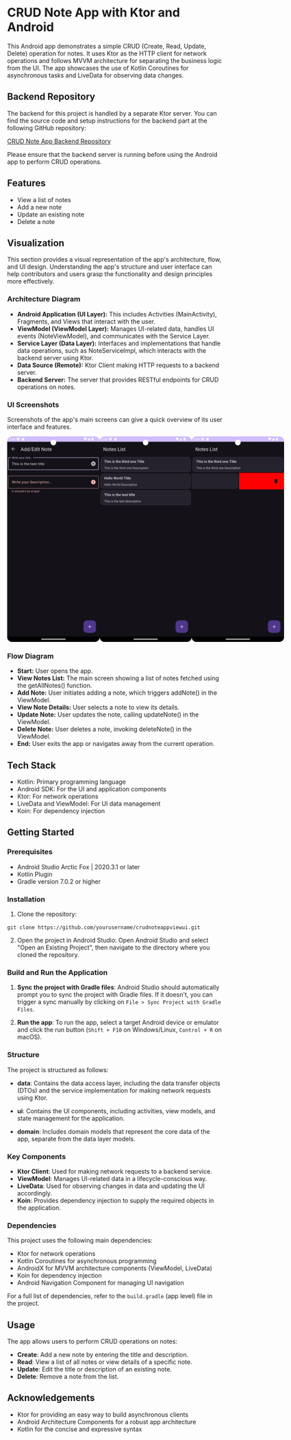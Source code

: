 # CRUD Note App with Ktor and Android

This Android app demonstrates a simple CRUD (Create, Read, Update, Delete) operation for notes. It uses Ktor as the HTTP client for network operations and follows MVVM architecture for separating the business logic from the UI. The app showcases the use of Kotlin Coroutines for asynchronous tasks and LiveData for observing data changes.

## Backend Repository

The backend for this project is handled by a separate Ktor server. You can find the source code and setup instructions for the backend part at the following GitHub repository:

[CRUD Note App Backend Repository](https://github.com/wenubey/Ktor-CRUD-Note-Server)

Please ensure that the backend server is running before using the Android app to perform CRUD operations.

## Features

- View a list of notes
- Add a new note
- Update an existing note
- Delete a note

## Visualization

This section provides a visual representation of the app's architecture, flow, and UI design. Understanding the app's structure and user interface can help contributors and users grasp the functionality and design principles more effectively.

### Architecture Diagram

- **Android Application (UI Layer):** This includes Activities (MainActivity), Fragments, and Views that interact with the user.
- **ViewModel (ViewModel Layer):** Manages UI-related data, handles UI events (NoteViewModel), and communicates with the Service Layer.
- **Service Layer (Data Layer):** Interfaces and implementations that handle data operations, such as NoteServiceImpl, which interacts with the backend server using Ktor.
- **Data Source (Remote):** Ktor Client making HTTP requests to a backend server.
- **Backend Server:** The server that provides RESTful endpoints for CRUD operations on notes.

### UI Screenshots

Screenshots of the app's main screens can give a quick overview of its user interface and features.

<div style="display:flex">
    <img src="https://github.com/wenubey/Ktor-CRUD-Note-Android/blob/main/app/src/main/assets/screenshot-1.png" alt="not found" width="240" height="480">
    <img src="https://github.com/wenubey/Ktor-CRUD-Note-Android/blob/main/app/src/main/assets/screenshot-2.png" alt="not found" width="240" height="480">
    <img src="https://github.com/wenubey/Ktor-CRUD-Note-Android/blob/main/app/src/main/assets/screenshot-3.png" alt="not found" width="240" height="480">
</div>

### Flow Diagram

- **Start:** User opens the app.
- **View Notes List:** The main screen showing a list of notes fetched using the getAllNotes() function.
- **Add Note:** User initiates adding a note, which triggers addNote() in the ViewModel.
- **View Note Details:** User selects a note to view its details.
- **Update Note:** User updates the note, calling updateNote() in the ViewModel.
- **Delete Note:** User deletes a note, invoking deleteNote() in the ViewModel.
- **End:** User exits the app or navigates away from the current operation.

## Tech Stack

- Kotlin: Primary programming language
- Android SDK: For the UI and application components
- Ktor: For network operations
- LiveData and ViewModel: For UI data management
- Koin: For dependency injection

## Getting Started

### Prerequisites

- Android Studio Arctic Fox | 2020.3.1 or later
- Kotlin Plugin
- Gradle version 7.0.2 or higher

### Installation

1. Clone the repository:

```shell
git clone https://github.com/yourusername/crudnoteappviewui.git
```
2. Open the project in Android Studio:
   Open Android Studio and select "Open an Existing Project", then navigate to the directory where you cloned the repository.

### Build and Run the Application

1. **Sync the project with Gradle files**: Android Studio should automatically prompt you to sync the project with Gradle files. If it doesn't, you can trigger a sync manually by clicking on `File > Sync Project with Gradle Files`.

2. **Run the app**: To run the app, select a target Android device or emulator and click the run button (`Shift + F10` on Windows/Linux, `Control + R` on macOS).

### Structure

The project is structured as follows:

- **data**: Contains the data access layer, including the data transfer objects (DTOs) and the service implementation for making network requests using Ktor.

- **ui**: Contains the UI components, including activities, view models, and state management for the application.

- **domain**: Includes domain models that represent the core data of the app, separate from the data layer models.

### Key Components

- **Ktor Client**: Used for making network requests to a backend service.
- **ViewModel**: Manages UI-related data in a lifecycle-conscious way.
- **LiveData**: Used for observing changes in data and updating the UI accordingly.
- **Koin**: Provides dependency injection to supply the required objects in the application.

### Dependencies

This project uses the following main dependencies:

- Ktor for network operations
- Kotlin Coroutines for asynchronous programming
- AndroidX for MVVM architecture components (ViewModel, LiveData)
- Koin for dependency injection
- Android Navigation Component for managing UI navigation

For a full list of dependencies, refer to the `build.gradle` (app level) file in the project.

## Usage

The app allows users to perform CRUD operations on notes:

- **Create**: Add a new note by entering the title and description.
- **Read**: View a list of all notes or view details of a specific note.
- **Update**: Edit the title or description of an existing note.
- **Delete**: Remove a note from the list.

## Acknowledgements

- Ktor for providing an easy way to build asynchronous clients
- Android Architecture Components for a robust app architecture
- Kotlin for the concise and expressive syntax

